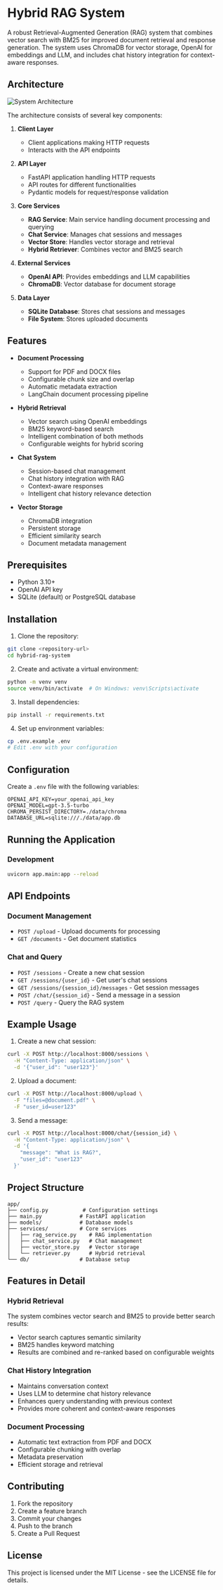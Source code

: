 # Hybrid RAG System

A robust Retrieval-Augmented Generation (RAG) system that combines vector search with BM25 for improved document retrieval and response generation. The system uses ChromaDB for vector storage, OpenAI for embeddings and LLM, and includes chat history integration for context-aware responses.

## Architecture

![System Architecture](/architecture.png)

The architecture consists of several key components:

1. **Client Layer**
   - Client applications making HTTP requests
   - Interacts with the API endpoints

2. **API Layer**
   - FastAPI application handling HTTP requests
   - API routes for different functionalities
   - Pydantic models for request/response validation

3. **Core Services**
   - **RAG Service**: Main service handling document processing and querying
   - **Chat Service**: Manages chat sessions and messages
   - **Vector Store**: Handles vector storage and retrieval
   - **Hybrid Retriever**: Combines vector and BM25 search

4. **External Services**
   - **OpenAI API**: Provides embeddings and LLM capabilities
   - **ChromaDB**: Vector database for document storage

5. **Data Layer**
   - **SQLite Database**: Stores chat sessions and messages
   - **File System**: Stores uploaded documents

## Features

- **Document Processing**
  - Support for PDF and DOCX files
  - Configurable chunk size and overlap
  - Automatic metadata extraction
  - LangChain document processing pipeline

- **Hybrid Retrieval**
  - Vector search using OpenAI embeddings
  - BM25 keyword-based search
  - Intelligent combination of both methods
  - Configurable weights for hybrid scoring

- **Chat System**
  - Session-based chat management
  - Chat history integration with RAG
  - Context-aware responses
  - Intelligent chat history relevance detection

- **Vector Storage**
  - ChromaDB integration
  - Persistent storage
  - Efficient similarity search
  - Document metadata management

## Prerequisites

- Python 3.10+
- OpenAI API key
- SQLite (default) or PostgreSQL database

## Installation

1. Clone the repository:
```bash
git clone <repository-url>
cd hybrid-rag-system
```

2. Create and activate a virtual environment:
```bash
python -m venv venv
source venv/bin/activate  # On Windows: venv\Scripts\activate
```

3. Install dependencies:
```bash
pip install -r requirements.txt
```

4. Set up environment variables:
```bash
cp .env.example .env
# Edit .env with your configuration
```

## Configuration

Create a `.env` file with the following variables:

```env
OPENAI_API_KEY=your_openai_api_key
OPENAI_MODEL=gpt-3.5-turbo
CHROMA_PERSIST_DIRECTORY=./data/chroma
DATABASE_URL=sqlite:///./data/app.db
```

## Running the Application

### Development

```bash
uvicorn app.main:app --reload
```

## API Endpoints

### Document Management
- `POST /upload` - Upload documents for processing
- `GET /documents` - Get document statistics

### Chat and Query
- `POST /sessions` - Create a new chat session
- `GET /sessions/{user_id}` - Get user's chat sessions
- `GET /sessions/{session_id}/messages` - Get session messages
- `POST /chat/{session_id}` - Send a message in a session
- `POST /query` - Query the RAG system

## Example Usage

1. Create a new chat session:
```bash
curl -X POST http://localhost:8000/sessions \
  -H "Content-Type: application/json" \
  -d '{"user_id": "user123"}'
```

2. Upload a document:
```bash
curl -X POST http://localhost:8000/upload \
  -F "files=@document.pdf" \
  -F "user_id=user123"
```

3. Send a message:
```bash
curl -X POST http://localhost:8000/chat/{session_id} \
  -H "Content-Type: application/json" \
  -d '{
    "message": "What is RAG?",
    "user_id": "user123"
  }'
```

## Project Structure

```
app/
├── config.py           # Configuration settings
├── main.py            # FastAPI application
├── models/            # Database models
├── services/          # Core services
│   ├── rag_service.py    # RAG implementation
│   ├── chat_service.py   # Chat management
│   ├── vector_store.py   # Vector storage
│   └── retriever.py      # Hybrid retrieval
└── db/                # Database setup
```

## Features in Detail

### Hybrid Retrieval
The system combines vector search and BM25 to provide better search results:
- Vector search captures semantic similarity
- BM25 handles keyword matching
- Results are combined and re-ranked based on configurable weights

### Chat History Integration
- Maintains conversation context
- Uses LLM to determine chat history relevance
- Enhances query understanding with previous context
- Provides more coherent and context-aware responses

### Document Processing
- Automatic text extraction from PDF and DOCX
- Configurable chunking with overlap
- Metadata preservation
- Efficient storage and retrieval

## Contributing

1. Fork the repository
2. Create a feature branch
3. Commit your changes
4. Push to the branch
5. Create a Pull Request

## License

This project is licensed under the MIT License - see the LICENSE file for details. 